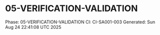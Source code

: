 # 05-VERIFICATION-VALIDATION
Phase: 05-VERIFICATION-VALIDATION
CI: CI-SA001-003
Generated: Sun Aug 24 22:41:08 UTC 2025
